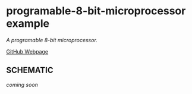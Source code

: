 # programable-8-bit-microprocessor example

_A programable 8-bit microprocessor._

[GitHub Webpage](https://jeffdecola.github.io/my-systemverilog-examples/)

## SCHEMATIC

_coming soon_
